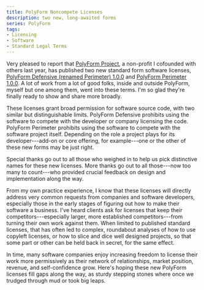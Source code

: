 ```yaml
---
title: PolyForm Noncompete Licenses
description: two new, long-awaited forms
series: PolyForm
tags:
- Licensing
- Software
- Standard Legal Terms
---
```


Very pleased to report that [PolyForm Project](https://polyformproject.org), a non-profit I cofounded with others last year, has published two new standard form software licenses, [PolyForm Defensive (renamed Perimeter) 1.0.0](https://polyformproject.org/licenses/shield/1.0.0/) and [PolyForm Perimeter 1.0.0](https://polyformproject.org/licenses/perimeter/1.0.0/).  A lot of work from a lot of good folks, inside and outside PolyForm, myself but one among them, went into these terms.  I'm so glad they're finally ready to show and share more broadly.

These licenses grant broad permission for software source code, with two similar but distinguishable limits.  PolyForm Defensive prohibits using the software to compete with the developer or company licensing the code.  PolyForm Perimeter prohibits using the software to compete with the software project itself.  Depending on the role a project plays for its developer---add-on or core offering, for example---one or the other of these new forms may be just right.

Special thanks go out to all those who weighed in to help us pick distinctive names for these new licenses. More thanks go out to all those---now too many to count---who provided crucial feedback on design and implementation along the way.

From my own practice experience, I know that these licenses will directly address very common requests from companies and software developers, especially those in the early stages of figuring out how to make their software a business.  I've heard clients ask for licenses that keep their competitors---especially larger, more established competitors---from turning their own work against them.  When limited to published standard licenses, that has often led to complex, roundabout analyses of how to use copyleft licenses, or how to slice and dice well designed projects, so that some part or other can be held back in secret, for the same effect.

In time, many software companies enjoy increasing freedom to license their work more permissively as their network of relationships, market position, revenue, and self-confidence grow.  Here's hoping these new PolyForm licenses fill gaps along the way, as sturdy stepping stones where once we trudged through mud or took big leaps.
